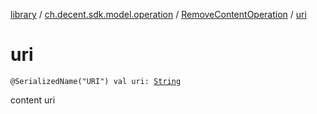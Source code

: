 [library](../../index.md) / [ch.decent.sdk.model.operation](../index.md) / [RemoveContentOperation](index.md) / [uri](./uri.md)

# uri

`@SerializedName("URI") val uri: `[`String`](https://kotlinlang.org/api/latest/jvm/stdlib/kotlin/-string/index.html)

content uri

